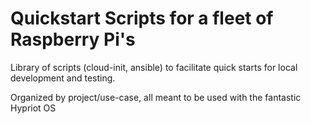 # Quickstart Scripts for a fleet of Raspberry Pi's
Library of scripts (cloud-init, ansible) to facilitate quick starts for local development and testing.

Organized by project/use-case, all meant to be used with the fantastic Hypriot OS

